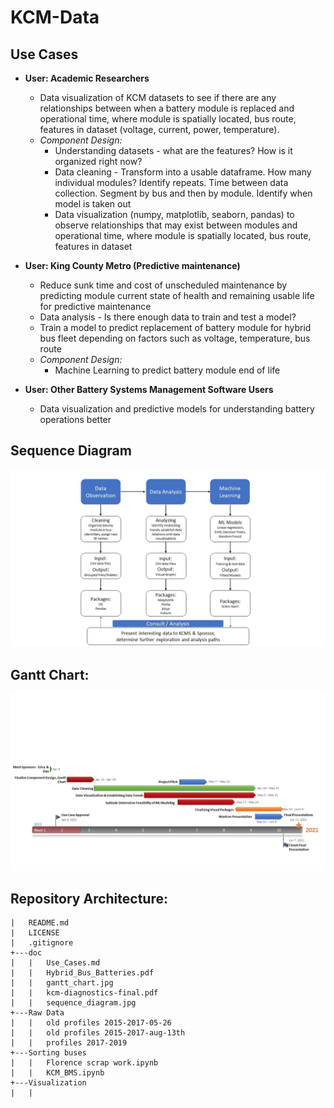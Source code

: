 # KCM-Data

## Use Cases

* __User: Academic Researchers__
	* Data visualization of KCM datasets to see if there are any relationships between when a battery module is replaced and operational time, where module is spatially located, bus route, features in dataset (voltage, current, power, temperature). 
	* _Component Design:_ 
		* Understanding datasets - what are the features? How is it organized right now?
		* Data cleaning - Transform into a usable dataframe.  How many individual modules? Identify repeats. Time between data collection. Segment by bus and then by module. Identify when model is taken out
		* Data visualization (numpy, matplotlib, seaborn, pandas) to observe relationships that may exist between modules and operational time, where module is spatially located, bus route, features in dataset

* __User: King County Metro (Predictive maintenance)__
	* Reduce sunk time and cost of unscheduled maintenance by predicting module current state of health and remaining usable life for predictive maintenance 
	* Data analysis - Is there enough data to train and test a model?
	* Train a model to predict replacement of battery module for hybrid bus fleet depending on factors such as voltage, temperature, bus route
	* _Component Design:_
		* Machine Learning to predict battery module end of life

* __User: Other Battery Systems Management Software Users__
	* Data visualization and predictive models for understanding battery operations better

## Sequence Diagram

![Sequence Diagram](https://github.com/KCM-DIRECT/KCM-Data/blob/main/doc/sequence_diagram.jpg)

## Gantt Chart:

![Gantt Chart](https://github.com/KCM-DIRECT/KCM-Data/blob/main/doc/gantt_chart.jpg)


## Repository Architecture:

```
|   README.md
|   LICENSE
|   .gitignore
+---doc
|   |   Use_Cases.md
|   |   Hybrid_Bus_Batteries.pdf
|   |   gantt_chart.jpg
|   |   kcm-diagnostics-final.pdf
|   |   sequence_diagram.jpg
+---Raw Data 
|   |   old profiles 2015-2017-05-26
|   |   old profiles 2015-2017-aug-13th
|   |   profiles 2017-2019
+---Sorting buses
|   |   Florence scrap work.ipynb
|   |   KCM_BMS.ipynb
+---Visualization
|   |
```


